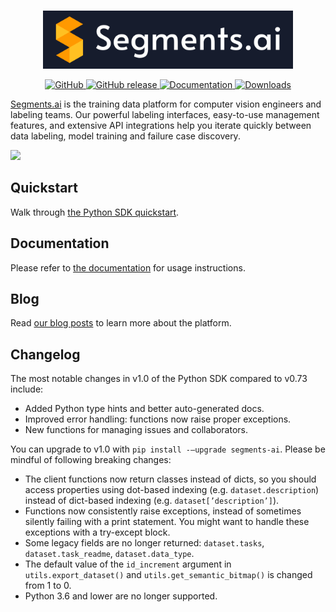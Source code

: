 <p align="center">
    <br>
        <img src="assets/logo_no_shadow-with_text-blue_background.png" width="400"/>
    <br>
<p>
<p align="center">
    <a href="https://github.com/segments-ai/segments-ai/LICENSE">
        <img alt="GitHub" src="https://img.shields.io/github/license/segments-ai/segments-ai.svg?color=blue">
    </a>
    <a href="https://github.com/segments-ai/segments-ai/releases">
        <img alt="GitHub release" src="https://img.shields.io/github/release/segments-ai/segments-ai.svg">
    </a>
    <!-- <a href="https://github.com/segments-ai/segments-ai/actions">
        <img alt="Tests" src="https://github.com/segments-ai/segments-ai/actions/workflows/tests.yml/badge.svg">
    </a> -->
    <a href="https://segments-python-sdk.readthedocs.io/en/latest/?badge=latest">
        <img alt="Documentation" src="https://readthedocs.org/projects/segments-python-sdk/badge/?version=latest">
    </a>
    <a href="https://github.com/segments-ai/segments-ai/releases">
        <img alt="Downloads" src="https://img.shields.io/pypi/dm/segments-ai">
    </a>
</p>

[Segments.ai](https://segments.ai/) is the training data platform for computer vision engineers and labeling teams. Our powerful labeling interfaces, easy-to-use management features, and extensive API integrations help you iterate quickly between data labeling, model training and failure case discovery.

![](assets/overview.png)

## Quickstart

Walk through [the Python SDK quickstart](https://docs.segments.ai/tutorials/python-sdk-quickstart).

## Documentation

Please refer to [the documentation](http://segments-python-sdk.rtfd.io/) for usage instructions.

## Blog

Read [our blog posts](https://segments.ai/blog) to learn more about the platform.

## Changelog

The most notable changes in v1.0 of the Python SDK compared to v0.73 include:

- Added Python type hints and better auto-generated docs.
- Improved error handling: functions now raise proper exceptions.
- New functions for managing issues and collaborators.

You can upgrade to v1.0 with `pip install -—upgrade segments-ai`. Please be mindful of following breaking changes:

- The client functions now return classes instead of dicts, so you should access properties using dot-based indexing (e.g. `dataset.description`) instead of dict-based indexing (e.g. `dataset[’description’]`).
- Functions now consistently raise exceptions, instead of sometimes silently failing with a print statement. You might want to handle these exceptions with a try-except block.
- Some legacy fields are no longer returned: `dataset.tasks`, `dataset.task_readme`, `dataset.data_type`.
- The default value of the `id_increment` argument in `utils.export_dataset()` and `utils.get_semantic_bitmap()` is changed from 1 to 0.
- Python 3.6 and lower are no longer supported.
